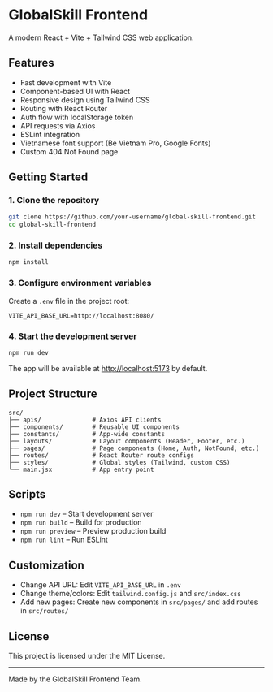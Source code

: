# GlobalSkill Frontend

A modern React + Vite + Tailwind CSS web application.

## Features

- Fast development with Vite
- Component-based UI with React
- Responsive design using Tailwind CSS
- Routing with React Router
- Auth flow with localStorage token
- API requests via Axios
- ESLint integration
- Vietnamese font support (Be Vietnam Pro, Google Fonts)
- Custom 404 Not Found page

## Getting Started

### 1. Clone the repository

```sh
git clone https://github.com/your-username/global-skill-frontend.git
cd global-skill-frontend
```

### 2. Install dependencies

```sh
npm install
```

### 3. Configure environment variables

Create a `.env` file in the project root:

```
VITE_API_BASE_URL=http://localhost:8080/
```

### 4. Start the development server

```sh
npm run dev
```

The app will be available at [http://localhost:5173](http://localhost:5173) by default.

## Project Structure

```
src/
├── apis/              # Axios API clients
├── components/        # Reusable UI components
├── constants/         # App-wide constants
├── layouts/           # Layout components (Header, Footer, etc.)
├── pages/             # Page components (Home, Auth, NotFound, etc.)
├── routes/            # React Router route configs
├── styles/            # Global styles (Tailwind, custom CSS)
└── main.jsx           # App entry point
```

## Scripts

- `npm run dev` – Start development server
- `npm run build` – Build for production
- `npm run preview` – Preview production build
- `npm run lint` – Run ESLint

## Customization

- Change API URL: Edit `VITE_API_BASE_URL` in `.env`
- Change theme/colors: Edit `tailwind.config.js` and `src/index.css`
- Add new pages: Create new components in `src/pages/` and add routes in `src/routes/`

## License

This project is licensed under the MIT License.

---

Made by the GlobalSkill Frontend Team.